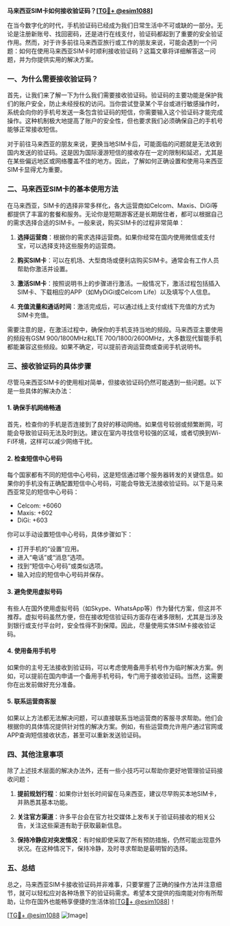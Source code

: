 **马来西亚SIM卡如何接收验证码？[[TG💪+ @esim1088](https://t.me/s/esim1088)]**

在当今数字化的时代，手机验证码已经成为我们日常生活中不可或缺的一部分。无论是注册新账号、找回密码，还是进行在线支付，验证码都起到了重要的安全验证作用。然而，对于许多前往马来西亚旅行或工作的朋友来说，可能会遇到一个问题：如何在使用马来西亚SIM卡时顺利接收验证码？这篇文章将详细解答这一问题，并为你提供实用的解决方案。

### 一、为什么需要接收验证码？

首先，让我们来了解一下为什么我们需要接收验证码。验证码的主要功能是保护我们的账户安全，防止未经授权的访问。当你尝试登录某个平台或进行敏感操作时，系统会向你的手机号发送一条包含验证码的短信，你需要输入这个验证码才能完成操作。这种机制极大地提高了账户的安全性，但也要求我们必须确保自己的手机号能够正常接收短信。

对于前往马来西亚的朋友来说，更换当地SIM卡后，可能面临的问题就是无法收到国内发送的验证码。这是因为国际漫游短信的接收存在一定的限制和延迟，尤其是在某些偏远地区或网络覆盖不佳的地方。因此，了解如何正确设置和使用马来西亚SIM卡显得尤为重要。

### 二、马来西亚SIM卡的基本使用方法

在马来西亚，SIM卡的选择非常多样化，各大运营商如Celcom、Maxis、DiGi等都提供了丰富的套餐和服务。无论你是短期游客还是长期居住者，都可以根据自己的需求选择合适的SIM卡。一般来说，购买SIM卡的过程非常简单：

1. **选择运营商**：根据你的需求选择运营商。如果你经常在国内使用微信或支付宝，可以选择支持这些服务的运营商。
   
2. **购买SIM卡**：可以在机场、大型商场或便利店购买SIM卡。通常会有工作人员帮助你激活并设置。

3. **激活SIM卡**：按照说明书上的步骤进行激活。一般情况下，激活过程包括插入SIM卡、下载相应的APP（如MyDiGi或Celcom Life）以及填写个人信息。

4. **充值流量和通话时间**：激活完成后，可以通过线上支付或线下充值的方式为SIM卡充值。

需要注意的是，在激活过程中，确保你的手机支持当地的频段。马来西亚主要使用的频段有GSM 900/1800MHz和LTE 700/1800/2600MHz，大多数现代智能手机都能兼容这些频段。如果不确定，可以提前咨询运营商或查阅手机说明书。

### 三、接收验证码的具体步骤

尽管马来西亚SIM卡的使用相对简单，但接收验证码仍然可能遇到一些问题。以下是一些具体的解决办法：

#### 1. 确保手机网络畅通

首先，检查你的手机是否连接到了良好的移动网络。如果信号较弱或频繁断网，可能会导致验证码无法及时到达。建议在室内寻找信号较强的区域，或者切换到Wi-Fi环境，这样可以减少网络干扰。

#### 2. 检查短信中心号码

每个国家都有不同的短信中心号码，这是短信通过哪个服务器转发的关键信息。如果你的手机没有正确配置短信中心号码，可能会导致无法接收验证码。以下是马来西亚常见的短信中心号码：

- Celcom: +6060
- Maxis: +602
- DiGi: +603

你可以手动设置短信中心号码，具体步骤如下：

- 打开手机的“设置”应用。
- 进入“电话”或“消息”选项。
- 找到“短信中心号码”或类似选项。
- 输入对应的短信中心号码并保存。

#### 3. 避免使用虚拟号码

有些人在国外使用虚拟号码（如Skype、WhatsApp等）作为替代方案，但这并不推荐。虚拟号码虽然方便，但在接收短信验证码方面存在诸多限制，尤其是当涉及到银行或支付平台时，安全性得不到保障。因此，尽量使用实体SIM卡接收验证码。

#### 4. 使用备用手机号

如果你的主号无法接收到验证码，可以考虑使用备用手机号作为临时解决方案。例如，可以提前在国内申请一个备用手机号码，专门用于接收验证码。当然，这需要你在出发前做好充分准备。

#### 5. 联系运营商客服

如果以上方法都无法解决问题，可以直接联系当地运营商的客服寻求帮助。他们会根据你的具体情况提供针对性的解决方案。例如，有些运营商允许用户通过官网或APP查询短信接收状态，甚至可以重新发送验证码。

### 四、其他注意事项

除了上述技术层面的解决办法外，还有一些小技巧可以帮助你更好地管理验证码接收问题：

1. **提前规划行程**：如果你计划长时间留在马来西亚，建议尽早购买本地SIM卡，并熟悉其基本功能。

2. **关注官方渠道**：许多平台会在官方社交媒体上发布关于验证码接收的相关公告，关注这些渠道有助于获取最新信息。

3. **保持冷静应对突发情况**：有时候即使采取了所有预防措施，仍然可能出现意外状况。在这种情况下，保持冷静，及时寻求帮助是最明智的选择。

### 五、总结

总之，马来西亚SIM卡接收验证码并非难事，只要掌握了正确的操作方法并注意细节，就可以轻松应对各种场景下的验证码需求。希望本文提供的指南能对你有所帮助，让你在国外也能畅享便捷的生活体验[[TG💪+ @esim1088](https://t.me/s/esim1088)]！

[[TG💪+ @esim1088](https://t.me/s/esim1088) ![Image](https://i.postimg.cc/4NQfJmqS/Snipaste-2025-05-13-00-14-12.png)]